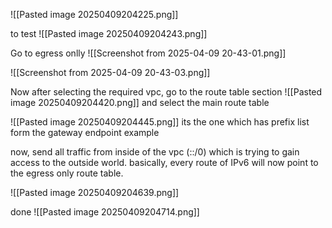 
![[Pasted image 20250409204225.png]]

to test
![[Pasted image 20250409204243.png]]


Go to egress onlly
![[Screenshot from 2025-04-09 20-43-01.png]]

![[Screenshot from 2025-04-09 20-43-03.png]]

Now after selecting the required vpc, go to the route table section
![[Pasted image 20250409204420.png]]
and select the main route table

![[Pasted image 20250409204445.png]]
its the one which has prefix list form the gateway endpoint example

now, send all traffic from inside of the vpc (::/0) which is trying to gain access to the outside world. basically, every route of IPv6 will now point to the egress only route table.

![[Pasted image 20250409204639.png]]


done
![[Pasted image 20250409204714.png]]



